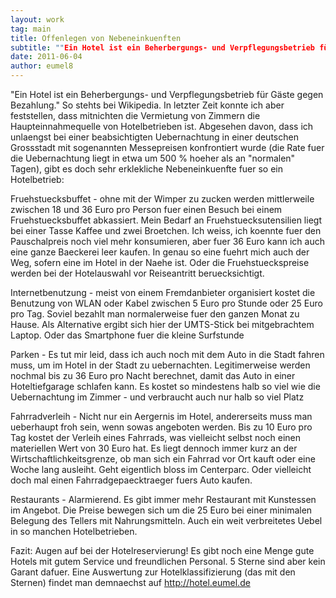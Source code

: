 ```yaml
---
layout: work
tag: main
title: Offenlegen von Nebeneinkuenften
subtitle: ""Ein Hotel ist ein Beherbergungs- und Verpflegungsbetrieb für Gäste gegen Bezahlung." So stehts bei Wikipedia. In letzter Zeit konnte ich aber feststellen, dass mitnichten die Vermietung von Zimmern die Haupteinnahmequelle von Hotelbetrieben ist.&hellip;"
date: 2011-06-04
author: eumel8
---
```


"Ein Hotel ist ein Beherbergungs- und Verpflegungsbetrieb für Gäste gegen Bezahlung."
So stehts bei Wikipedia. In letzter Zeit konnte ich aber feststellen, dass mitnichten die Vermietung von Zimmern die Haupteinnahmequelle von Hotelbetrieben ist. Abgesehen davon, dass ich unlaengst bei einer beabsichtigten Uebernachtung in einer deutschen Grossstadt mit sogenannten Messepreisen konfrontiert wurde (die Rate fuer die Uebernachtung liegt in etwa um 500 % hoeher als an "normalen" Tagen), gibt es doch sehr erklekliche Nebeneinkuenfte fuer so ein Hotelbetrieb:

 Fruehstuecksbuffet - ohne mit der Wimper zu zucken werden mittlerweile zwischen 18 und 36 Euro pro Person fuer einen Besuch bei einem Fruehstuecksbuffet abkassiert. Mein Bedarf an Fruehstuecksutensilien liegt bei einer Tasse Kaffee und zwei Broetchen. Ich weiss, ich koennte fuer den Pauschalpreis noch viel mehr konsumieren, aber fuer 36 Euro kann ich auch eine ganze Baeckerei leer kaufen. In genau so eine fuehrt mich auch der Weg, sofern eine im Hotel in der Naehe ist. Oder die Fruehstueckspreise werden bei der Hotelauswahl vor Reiseantritt beruecksichtigt.

 Internetbenutzung - meist von einem Fremdanbieter organisiert kostet die Benutzung von WLAN oder Kabel zwischen 5 Euro pro Stunde oder 25 Euro pro Tag. Soviel bezahlt man normalerweise fuer den ganzen Monat zu Hause. Als Alternative ergibt sich hier der UMTS-Stick bei mitgebrachtem Laptop. Oder das Smartphone fuer die kleine Surfstunde

 Parken - Es tut mir leid, dass ich auch noch mit dem Auto in die Stadt fahren muss, um im Hotel in der Stadt zu uebernachten. Legitimerweise werden nochmal bis zu 36 Euro pro Nacht berechnet, damit das Auto in einer Hoteltiefgarage schlafen kann. Es kostet so mindestens halb so viel wie die Uebernachtung im Zimmer - und verbraucht auch nur halb so viel Platz

 Fahrradverleih - Nicht nur ein Aergernis im Hotel, andererseits muss man ueberhaupt froh sein, wenn sowas angeboten werden. Bis zu 10 Euro pro Tag kostet der Verleih eines Fahrrads, was vielleicht selbst noch einen materiellen Wert von 30 Euro hat. Es liegt dennoch immer kurz an der Wirtschaftlichkeitsgrenze, ob man sich ein Fahrrad vor Ort kauft oder eine Woche lang ausleiht. Geht eigentlich bloss im Centerparc. Oder vielleicht doch mal einen Fahrradgepaecktraeger fuers Auto kaufen.

 Restaurants - Alarmierend. Es gibt immer mehr Restaurant mit Kunstessen im Angebot. Die Preise bewegen sich um die 25 Euro bei einer minimalen Belegung des Tellers mit Nahrungsmitteln. Auch ein weit verbreitetes Uebel in so manchen Hotelbetrieben.

Fazit: Augen auf bei der Hotelreservierung! Es gibt noch eine Menge gute Hotels mit gutem Service und freundlichen Personal. 5 Sterne sind aber kein Garant dafuer. Eine Auswertung zur Hotelklassifizierung (das mit den Sternen) findet man demnaechst auf http://hotel.eumel.de
